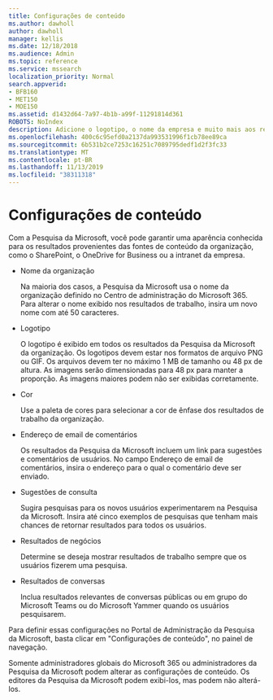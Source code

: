 ```yaml
---
title: Configurações de conteúdo
ms.author: dawholl
author: dawholl
manager: kellis
ms.date: 12/18/2018
ms.audience: Admin
ms.topic: reference
ms.service: mssearch
localization_priority: Normal
search.appverid:
- BFB160
- MET150
- MOE150
ms.assetid: d1432d64-7a97-4b1b-a99f-11291814d361
ROBOTS: NoIndex
description: Adicione o logotipo, o nome da empresa e muito mais aos resultados de trabalho da Pesquisa da Microsoft
ms.openlocfilehash: 400c6c95efd0a2137da993531996f1cb78ee89ca
ms.sourcegitcommit: 6b531b2ce7253c16251c7089795dedf1d2f3fc33
ms.translationtype: MT
ms.contentlocale: pt-BR
ms.lasthandoff: 11/13/2019
ms.locfileid: "38311318"
---
```

# <a name="content-settings"></a>Configurações de conteúdo

 
Com a Pesquisa da Microsoft, você pode garantir uma aparência conhecida para os resultados provenientes das fontes de conteúdo da organização, como o SharePoint, o OneDrive for Business ou a intranet da empresa. 
  
- Nome da organização
    
    Na maioria dos casos, a Pesquisa da Microsoft usa o nome da organização definido no Centro de administração do Microsoft 365. Para alterar o nome exibido nos resultados de trabalho, insira um novo nome com até 50 caracteres.
    
- Logotipo
    
    O logotipo é exibido em todos os resultados da Pesquisa da Microsoft da organização. Os logotipos devem estar nos formatos de arquivo PNG ou GIF. Os arquivos devem ter no máximo 1 MB de tamanho ou 48 px de altura. As imagens serão dimensionadas para 48 px para manter a proporção. As imagens maiores podem não ser exibidas corretamente.
    
- Cor
    
    Use a paleta de cores para selecionar a cor de ênfase dos resultados de trabalho da organização.
    
- Endereço de email de comentários
    
    Os resultados da Pesquisa da Microsoft incluem um link para sugestões e comentários de usuários. No campo Endereço de email de comentários, insira o endereço para o qual o comentário deve ser enviado.
    
- Sugestões de consulta
    
    Sugira pesquisas para os novos usuários experimentarem na Pesquisa da Microsoft. Insira até cinco exemplos de pesquisas que tenham mais chances de retornar resultados para todos os usuários.
    
- Resultados de negócios
    
    Determine se deseja mostrar resultados de trabalho sempre que os usuários fizerem uma pesquisa.
    
- Resultados de conversas
    
    Inclua resultados relevantes de conversas públicas ou em grupo do Microsoft Teams ou do Microsoft Yammer quando os usuários pesquisarem.
    
Para definir essas configurações no Portal de Administração da Pesquisa da Microsoft, basta clicar em "Configurações de conteúdo", no painel de navegação.
  
Somente administradores globais do Microsoft 365 ou administradores da Pesquisa da Microsoft podem alterar as configurações de conteúdo. Os editores da Pesquisa da Microsoft podem exibi-los, mas podem não alterá-los.


